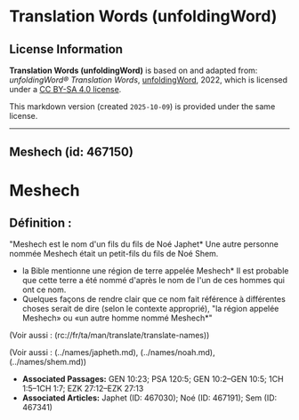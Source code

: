 # Translation Words (unfoldingWord)

## License Information

**Translation Words (unfoldingWord)** is based on and adapted from: _unfoldingWord® Translation Words_, [unfoldingWord](https://unfoldingword.org/utw), 2022, which is licensed under a [CC BY-SA 4.0 license](https://creativecommons.org/licenses/by-sa/4.0/legalcode.en).

This markdown version (created `2025-10-09`) is provided under the same license.



--------------------------------

## Meshech (id: 467150)

Meshech
=======

Définition :
------------

"Meshech est le nom d'un fils du fils de Noé Japhet\* Une autre personne nommée Meshech était un petit\-fils du fils de Noé Shem.

* la Bible mentionne une région de terre appelée Meshech\* Il est probable que cette terre a été nommé d'après le nom de l'un de ces hommes qui ont ce nom.
* Quelques façons de rendre clair que ce nom fait référence à différentes choses serait de dire (selon le contexte approprié), "la région appelée Meshech» ou «un autre homme nommé Meshech\*"

(Voir aussi : (rc://fr/ta/man/translate/translate\-names))

(Voir aussi : (../names/japheth.md), (../names/noah.md), (../names/shem.md))

* **Associated Passages:** GEN 10:23; PSA 120:5; GEN 10:2–GEN 10:5; 1CH 1:5–1CH 1:7; EZK 27:12–EZK 27:13
* **Associated Articles:** Japhet (ID: 467030); Noé (ID: 467191); Sem (ID: 467341)

